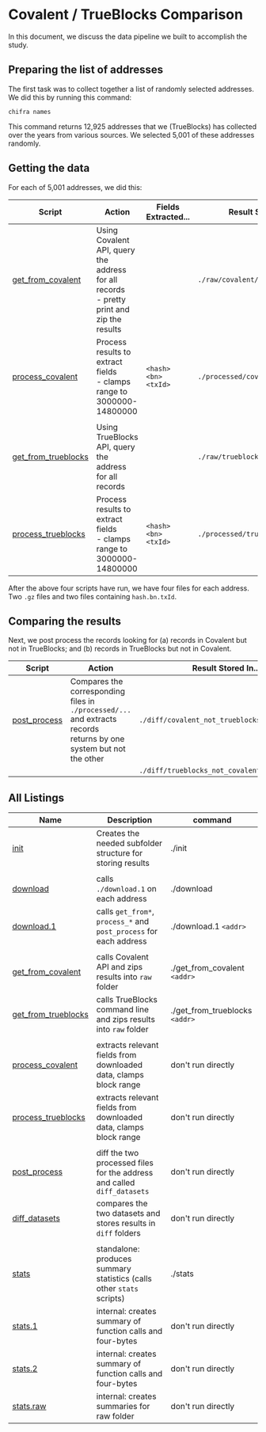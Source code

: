 # Covalent / TrueBlocks Comparison

In this document, we discuss the data pipeline we built to accomplish the study.

## Preparing the list of addresses

The first task was to collect together a list of randomly selected addresses. We did this by running this command:

```
chifra names
```

This command returns 12,925 addresses that we (TrueBlocks) has collected over the years from various sources. We selected 5,001 of these addresses randomly.

## Getting the data

For each of 5,001 addresses, we did this:

| Script                                       | Action                                                                                      | Fields Extracted...  | Result Stored In...                |
| -------------------------------------------- | ------------------------------------------------------------------------------------------- | -------------------- | ---------------------------------- |
| [get_from_covalent](./get_from_covalent)     | Using Covalent API, query the address for all records<br>- pretty print and zip the results |                      | `./raw/covalent/$ADDR.json.gz`     |
| [process_covalent](./process_covalent)       | Process results to extract fields<br>- clamps range to 3000000-14800000                     | `<hash> <bn> <txId>` | `./processed/covalent/$ADDR.txt`   |
|                                              |                                                                                             |                      |                                    |
| [get_from_trueblocks](./get_from_trueblocks) | Using TrueBlocks API, query the address for all records                                     |                      | `./raw/trueblocks/$ADDR.txt.gz`    |
| [process_trueblocks](./process_trueblocks)   | Process results to extract fields<br>- clamps range to 3000000-14800000                     | `<hash> <bn> <txId>` | `./processed/trueblocks/$ADDR.txt` |

After the above four scripts have run, we have four files for each address. Two `.gz` files and two files containing `hash.bn.txId`.

## Comparing the results

Next, we post process the records looking for (a) records in Covalent but not in TrueBlocks; and (b) records in TrueBlocks but not in Covalent.

| Script                         | Action                                                                                                                   | Result Stored In...                           |
| ------------------------------ | ------------------------------------------------------------------------------------------------------------------------ | --------------------------------------------- |
| [post_process](./post_process) | Compares the corresponding files in<br>`./processed/...` and extracts records<br>returns by one system but not the other | `./diff/covalent_not_trueblocks/$ADDR.txt.gz` |
|                                |                                                                                                                          | `./diff/trueblocks_not_covalent/$ADDR.txt.gz` |

## All Listings

| Name                                                                                                                | Description                                                             | command                        |
| ------------------------------------------------------------------------------------------------------------------- | ----------------------------------------------------------------------- | ------------------------------ |
| [init](https://github.com/TrueBlocks/tokenomics/blob/main/explorations/covalent/init)                               | Creates the needed subfolder structure for storing results              | ./init                         |
|                                                                                                                     |                                                                         |                                |
| [download](https://github.com/TrueBlocks/tokenomics/blob/main/explorations/covalent/download)                       | calls `./download.1` on each address                                    | ./download                     |
| [download.1](https://github.com/TrueBlocks/tokenomics/blob/main/explorations/covalent/download.1)                   | calls `get_from*`, `process_*` and `post_process` for each address      | ./download.1 `<addr>`          |
|                                                                                                                     |                                                                         |                                |
| [get_from_covalent](https://github.com/TrueBlocks/tokenomics/blob/main/explorations/covalent/get_from_covalent)     | calls Covalent API and zips results into `raw` folder                   | ./get_from_covalent `<addr>`   |
| [get_from_trueblocks](https://github.com/TrueBlocks/tokenomics/blob/main/explorations/covalent/get_from_trueblocks) | calls TrueBlocks command line and zips results into `raw` folder        | ./get_from_trueblocks `<addr>` |
|                                                                                                                     |                                                                         |                                |
| [process_covalent](https://github.com/TrueBlocks/tokenomics/blob/main/explorations/covalent/process_covalent)       | extracts relevant fields from downloaded data, clamps block range       | don't run directly             |
| [process_trueblocks](https://github.com/TrueBlocks/tokenomics/blob/main/explorations/covalent/process_trueblocks)   | extracts relevant fields from downloaded data, clamps block range       | don't run directly             |
|                                                                                                                     |                                                                         |                                |
| [post_process](https://github.com/TrueBlocks/tokenomics/blob/main/explorations/covalent/post_process)               | diff the two processed files for the address and called `diff_datasets` | don't run directly             |
| [diff_datasets](https://github.com/TrueBlocks/tokenomics/blob/main/explorations/covalent/diff_datasets)             | compares the two datasets and stores results in `diff` folders          | don't run directly             |
|                                                                                                                     |                                                                         |                                |
| [stats](https://github.com/TrueBlocks/tokenomics/blob/main/explorations/covalent/stats)                             | standalone: produces summary statistics (calls other `stats` scripts)   | ./stats                        |
| [stats.1](https://github.com/TrueBlocks/tokenomics/blob/main/explorations/covalent/stats.1)                         | internal: creates summary of function calls and four-bytes              | don't run directly             |
| [stats.2](https://github.com/TrueBlocks/tokenomics/blob/main/explorations/covalent/stats.2)                         | internal: creates summary of function calls and four-bytes              | don't run directly             |
| [stats.raw](https://github.com/TrueBlocks/tokenomics/blob/main/explorations/covalent/stats.raw)                     | internal: creates summaries for raw folder                              | don't run directly             |
